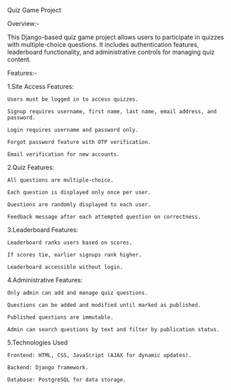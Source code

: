 Quiz Game Project

Overview:-

  This Django-based quiz game project allows users to participate in quizzes with multiple-choice questions. It includes authentication features, leaderboard functionality, and administrative controls for managing quiz content.

Features:-

  1.Site Access Features:

    Users must be logged in to access quizzes.

    Signup requires username, first name, last name, email address, and password.

    Login requires username and password only.

    Forgot password feature with OTP verification.

    Email verification for new accounts.

  2.Quiz Features:

    All questions are multiple-choice.

    Each question is displayed only once per user.

    Questions are randomly displayed to each user.

    Feedback message after each attempted question on correctness.

  3.Leaderboard Features:

    Leaderboard ranks users based on scores.

    If scores tie, earlier signups rank higher.

    Leaderboard accessible without login.

  4.Administrative Features:

    Only admin can add and manage quiz questions.

    Questions can be added and modified until marked as published.

    Published questions are immutable.

    Admin can search questions by text and filter by publication status.

  5.Technologies Used

    Frontend: HTML, CSS, JavaScript (AJAX for dynamic updates).

    Backend: Django framework.

    Database: PostgreSQL for data storage.
